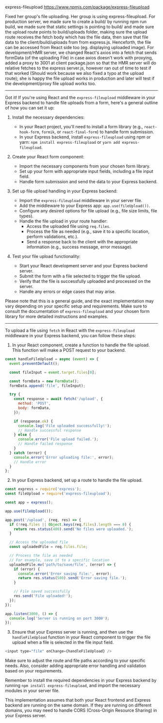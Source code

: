 
express-fileupload
https://www.npmjs.com/package/express-fileupload

Fixed her group's file uploading. Her group is using express-fileupload. For production server, we made sure to create a build/ by running npm run build, we made sure that static settings is pointing to build/ and made sure the upload route points to build/uploads folder, making sure the upload route receives the fetch body which has the file data, then save that file data to the client/build/uploads from from express.js. Henceforth, the file can be accessed from React side too (eg. displaying uploaded image). For development/HMR server, we changed React's axios into a fetch that sends formData (of the uploading File) in case axios doesn't work with proxying, added a proxy to 3001 at client package.json so that the HMR server will do relative fetches to the express server.js, however ran out of time to test if that worked (Should work because we also fixed a typo at the upload route); she is happy the file upload works in production and later will test if the development/proxy file upload works too.

---

Got it! If you're using React and the `express-fileupload` middleware in your Express backend to handle file uploads from a form, here's a general outline of how you can set it up:

1. Install the necessary dependencies:
   - In your React project, you'll need to install a form library (e.g., `react-hook-form`, `formik`, or `react-final-form`) to handle form submission.
   - In your Express backend, install `express-fileupload` using npm or yarn: `npm install express-fileupload` or `yarn add express-fileupload`.

2. Create your React form component:
   - Import the necessary components from your chosen form library.
   - Set up your form with appropriate input fields, including a file input field.
   - Handle form submission and send the data to your Express backend.

3. Set up file upload handling in your Express backend:
   - Import the `express-fileupload` middleware in your server file.
   - Add the middleware to your Express app: `app.use(fileUpload())`.
   - Configure any desired options for file upload (e.g., file size limits, file types).
   - Handle the file upload in your route handler:
     - Access the uploaded file using `req.files`.
     - Process the file as needed (e.g., save it to a specific location, perform validations, etc.).
     - Send a response back to the client with the appropriate information (e.g., success message, error message).

4. Test your file upload functionality:
   - Start your React development server and your Express backend server.
   - Submit the form with a file selected to trigger the file upload.
   - Verify that the file is successfully uploaded and processed on the server.
   - Handle any errors or edge cases that may arise.

Please note that this is a general guide, and the exact implementation may vary depending on your specific setup and requirements. Make sure to consult the documentation of `express-fileupload` and your chosen form library for more detailed instructions and examples.

---

To upload a file using `fetch` in React with the `express-fileupload` middleware in your Express backend, you can follow these steps:

1. In your React component, create a function to handle the file upload. This function will make a POST request to your backend.

```javascript
const handleFileUpload = async (event) => {
  event.preventDefault();

  const fileInput = event.target.files[0];

  const formData = new FormData();
  formData.append('file', fileInput);

  try {
    const response = await fetch('/upload', {
      method: 'POST',
      body: formData,
    });

    if (response.ok) {
      console.log('File uploaded successfully!');
      // Handle successful response
    } else {
      console.error('File upload failed.');
      // Handle failed response
    }
  } catch (error) {
    console.error('Error uploading file:', error);
    // Handle error
  }
};
```

2. In your Express backend, set up a route to handle the file upload.

```javascript
const express = require('express');
const fileUpload = require('express-fileupload');

const app = express();

app.use(fileUpload());

app.post('/upload', (req, res) => {
  if (!req.files || Object.keys(req.files).length === 0) {
    return res.status(400).send('No files were uploaded.');
  }

  // Access the uploaded file
  const uploadedFile = req.files.file;

  // Process the file as needed
  // For example, save it to a specific location
  uploadedFile.mv('path/to/save/file', (error) => {
    if (error) {
      console.error('Error saving file:', error);
      return res.status(500).send('Error saving file.');
    }

    // File saved successfully
    res.send('File uploaded!');
  });
});

app.listen(3000, () => {
  console.log('Server is running on port 3000');
});
```

3. Ensure that your Express server is running, and then use the `handleFileUpload` function in your React component to trigger the file upload when a file is selected in the file input field.

```javascript
<input type="file" onChange={handleFileUpload} />
```

Make sure to adjust the route and file paths according to your specific needs. Also, consider adding appropriate error handling and validation based on your requirements.

Remember to install the required dependencies in your Express backend by running `npm install express-fileupload`, and import the necessary modules in your server file.

This implementation assumes that both your React frontend and Express backend are running on the same domain. If they are running on different domains, you may need to handle CORS (Cross-Origin Resource Sharing) in your Express server.